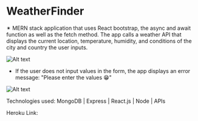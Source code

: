 # WeatherFinder

✴ MERN stack application that uses React bootstrap, the async and await function as well as the fetch method. The app calls a weather API that displays the current location, temperature, humidity, and conditions of the city and country the user inputs.  

![Alt text](https://raw.githubusercontent.com/dipisha03/weatherFinder/master/public/assets/img/saved.png "Input")

* If the user does not input values in the form, the app displays an error message: "Please enter the values 😁"

![Alt text](https://raw.githubusercontent.com/dipisha03/weatherFinder/master/public/assets/img/saved.png "No input")

Technologies used: MongoDB | Express | React.js | Node | APIs

Heroku Link: 
